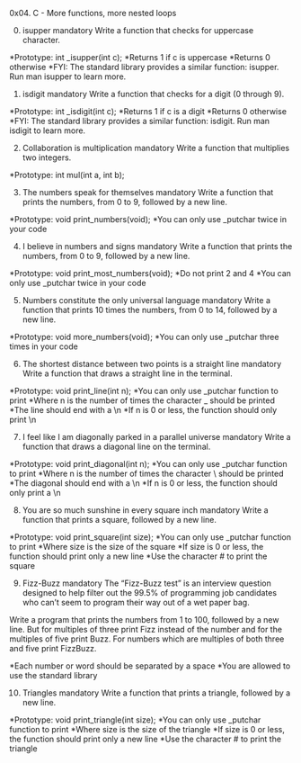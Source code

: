 0x04. C - More functions, more nested loops

0. isupper
mandatory
Write a function that checks for uppercase character.

*Prototype: int _isupper(int c);
*Returns 1 if c is uppercase
*Returns 0 otherwise
*FYI: The standard library provides a similar function: isupper. Run man isupper to learn more.

1. isdigit
mandatory
Write a function that checks for a digit (0 through 9).

*Prototype: int _isdigit(int c);
*Returns 1 if c is a digit
*Returns 0 otherwise
*FYI: The standard library provides a similar function: isdigit. Run man isdigit to learn more.

2. Collaboration is multiplication
mandatory
Write a function that multiplies two integers.

*Prototype: int mul(int a, int b);

3. The numbers speak for themselves
mandatory
Write a function that prints the numbers, from 0 to 9, followed by a new line.

*Prototype: void print_numbers(void);
*You can only use _putchar twice in your code

4. I believe in numbers and signs
mandatory
Write a function that prints the numbers, from 0 to 9, followed by a new line.

*Prototype: void print_most_numbers(void);
*Do not print 2 and 4
*You can only use _putchar twice in your code

5. Numbers constitute the only universal language
mandatory
Write a function that prints 10 times the numbers, from 0 to 14, followed by a new line.

*Prototype: void more_numbers(void);
*You can only use _putchar three times in your code

6. The shortest distance between two points is a straight line
mandatory
Write a function that draws a straight line in the terminal.

*Prototype: void print_line(int n);
*You can only use _putchar function to print
*Where n is the number of times the character _ should be printed
*The line should end with a \n
*If n is 0 or less, the function should only print \n

7. I feel like I am diagonally parked in a parallel universe
mandatory
Write a function that draws a diagonal line on the terminal.

*Prototype: void print_diagonal(int n);
*You can only use _putchar function to print
*Where n is the number of times the character \ should be printed
*The diagonal should end with a \n
*If n is 0 or less, the function should only print a \n

8. You are so much sunshine in every square inch
mandatory
Write a function that prints a square, followed by a new line.

*Prototype: void print_square(int size);
*You can only use _putchar function to print
*Where size is the size of the square
*If size is 0 or less, the function should print only a new line
*Use the character # to print the square

9. Fizz-Buzz
mandatory
The “Fizz-Buzz test” is an interview question designed to help filter out the 99.5% of programming job candidates who can’t seem to program their way out of a wet paper bag.

Write a program that prints the numbers from 1 to 100, followed by a new line. But for multiples of three print Fizz instead of the number and for the multiples of five print Buzz. For numbers which are multiples of both three and five print FizzBuzz.

*Each number or word should be separated by a space
*You are allowed to use the standard library

10. Triangles
mandatory
Write a function that prints a triangle, followed by a new line.

*Prototype: void print_triangle(int size);
*You can only use _putchar function to print
*Where size is the size of the triangle
*If size is 0 or less, the function should print only a new line
*Use the character # to print the triangle
